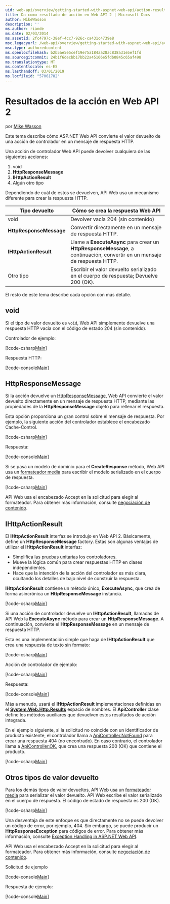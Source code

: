 ```yaml
---
uid: web-api/overview/getting-started-with-aspnet-web-api/action-results
title: Da como resultado de acción en Web API 2 | Microsoft Docs
author: MikeWasson
description: ''
ms.author: riande
ms.date: 02/03/2014
ms.assetid: 2fc4797c-38ef-4cc7-926c-ca431c4739e8
msc.legacyurl: /web-api/overview/getting-started-with-aspnet-web-api/action-results
msc.type: authoredcontent
ms.openlocfilehash: b2b5ae5e5cef19e75a184aa28ac838a31e5ef1fd
ms.sourcegitcommit: 24b1f6decbb17bb22a45166e5fdb0845c65af498
ms.translationtype: MT
ms.contentlocale: es-ES
ms.lasthandoff: 03/01/2019
ms.locfileid: "57061782"
---
```

<a name="action-results-in-web-api-2"></a>Resultados de la acción en Web API 2
====================
por [Mike Wasson](https://github.com/MikeWasson)

Este tema describe cómo ASP.NET Web API convierte el valor devuelto de una acción de controlador en un mensaje de respuesta HTTP.

Una acción de controlador Web API puede devolver cualquiera de las siguientes acciones:

1. void
2. **HttpResponseMessage**
3. **IHttpActionResult**
4. Algún otro tipo

Dependiendo de cuál de estos se devuelven, API Web usa un mecanismo diferente para crear la respuesta HTTP.

| Tipo devuelto | Cómo se crea la respuesta Web API |
| --- | --- |
| void | Devolver vacía 204 (sin contenido) |
| **HttpResponseMessage** | Convertir directamente en un mensaje de respuesta HTTP. |
| **IHttpActionResult** | Llame a **ExecuteAsync** para crear un **HttpResponseMessage**, a continuación, convertir en un mensaje de respuesta HTTP. |
| Otro tipo | Escribir el valor devuelto serializado en el cuerpo de respuesta; Devuelve 200 (OK). |

El resto de este tema describe cada opción con más detalle.

## <a name="void"></a>void

Si el tipo de valor devuelto es `void`, Web API simplemente devuelve una respuesta HTTP vacía con el código de estado 204 (sin contenido).

Controlador de ejemplo:

[!code-csharp[Main](action-results/samples/sample1.cs)]

Respuesta HTTP:

[!code-console[Main](action-results/samples/sample2.cmd)]

## <a name="httpresponsemessage"></a>HttpResponseMessage

Si la acción devuelve un [HttpResponseMessage](https://msdn.microsoft.com/library/system.net.http.httpresponsemessage.aspx), Web API convierte el valor devuelto directamente en un mensaje de respuesta HTTP, mediante las propiedades de la **HttpResponseMessage** objeto para rellenar el respuesta.

Esta opción proporciona un gran control sobre el mensaje de respuesta. Por ejemplo, la siguiente acción del controlador establece el encabezado Cache-Control.

[!code-csharp[Main](action-results/samples/sample3.cs)]

Respuesta:

[!code-console[Main](action-results/samples/sample4.cmd?highlight=2)]

Si se pasa un modelo de dominio para el **CreateResponse** método, Web API usa un [formateador media](../formats-and-model-binding/media-formatters.md) para escribir el modelo serializado en el cuerpo de respuesta.

[!code-csharp[Main](action-results/samples/sample5.cs)]

API Web usa el encabezado Accept en la solicitud para elegir al formateador. Para obtener más información, consulte [negociación de contenido](../formats-and-model-binding/content-negotiation.md).

## <a name="ihttpactionresult"></a>IHttpActionResult

El **IHttpActionResult** interfaz se introdujo en Web API 2. Básicamente, define un **HttpResponseMessage** factory. Estas son algunas ventajas de utilizar el **IHttpActionResult** interfaz:

- Simplifica [las pruebas unitarias](../testing-and-debugging/unit-testing-controllers-in-web-api.md) los controladores.
- Mueve la lógica común para crear respuestas HTTP en clases independientes.
- Hace que la intención de la acción del controlador es más clara, ocultando los detalles de bajo nivel de construir la respuesta.

**IHttpActionResult** contiene un método único, **ExecuteAsync**, que crea de forma asincrónica un **HttpResponseMessage** instancia.

[!code-csharp[Main](action-results/samples/sample6.cs)]

Si una acción de controlador devuelve un **IHttpActionResult**, llamadas de API Web la **ExecuteAsync** método para crear un **HttpResponseMessage**. A continuación, convierte el **HttpResponseMessage** en un mensaje de respuesta HTTP.

Esta es una implementación simple que haga de **IHttpActionResult** que crea una respuesta de texto sin formato:

[!code-csharp[Main](action-results/samples/sample7.cs)]

Acción de controlador de ejemplo:

[!code-csharp[Main](action-results/samples/sample8.cs)]

Respuesta:

[!code-console[Main](action-results/samples/sample9.cmd)]

Más a menudo, usará el **IHttpActionResult** implementaciones definidas en el **[System.Web.Http.Results](https://msdn.microsoft.com/library/system.web.http.results.aspx)** espacio de nombres. El **ApiController** clase define los métodos auxiliares que devuelven estos resultados de acción integrada.

En el ejemplo siguiente, si la solicitud no coincide con un identificador de producto existente, el controlador llama a [ApiController.NotFound](https://msdn.microsoft.com/library/system.web.http.apicontroller.notfound.aspx) para crear una respuesta 404 (no encontrado). En caso contrario, el controlador llama a [ApiController.OK](https://msdn.microsoft.com/library/dn314591.aspx), que crea una respuesta 200 (OK) que contiene el producto.

[!code-csharp[Main](action-results/samples/sample10.cs)]

## <a name="other-return-types"></a>Otros tipos de valor devuelto

Para los demás tipos de valor devueltos, API Web usa un [formateador media](../formats-and-model-binding/media-formatters.md) para serializar el valor devuelto. API Web escribe el valor serializado en el cuerpo de respuesta. El código de estado de respuesta es 200 (OK).

[!code-csharp[Main](action-results/samples/sample11.cs)]

Una desventaja de este enfoque es que directamente no se puede devolver un código de error, por ejemplo, 404. Sin embargo, se puede producir un **HttpResponseException** para códigos de error. Para obtener más información, consulte [Exception Handling in ASP.NET Web API](../error-handling/exception-handling.md).

API Web usa el encabezado Accept en la solicitud para elegir al formateador. Para obtener más información, consulte [negociación de contenido](../formats-and-model-binding/content-negotiation.md).

Solicitud de ejemplo

[!code-console[Main](action-results/samples/sample12.cmd)]

Respuesta de ejemplo:

[!code-console[Main](action-results/samples/sample13.cmd)]
